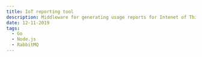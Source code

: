 ```yaml
---
title: IoT reporting tool
description: Middleware for generating usage reports for Intenet of Things devices.
date: 12-11-2019
tags:
  - Go
  - Node.js
  - RabbitMQ
---
```

